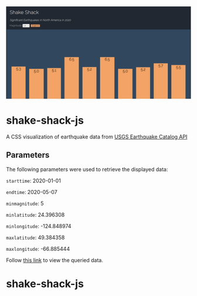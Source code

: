 ![shake-shack-js](./shake-shack-js.png)
# shake-shack-js

A CSS visualization of earthquake data from [USGS Earthquake Catalog API](https://earthquake.usgs.gov/fdsnws/event/1/)

## Parameters
The following parameters were used to retrieve the displayed data:

`starttime`: 2020-01-01

`endtime`: 2020-05-07

`minmagnitude`: 5

`minlatitude`: 24.396308

`minlongitude`: -124.848974

`maxlatitude`: 49.384358

`maxlongitude`: -66.885444

Follow [this link](https://earthquake.usgs.gov/fdsnws/event/1/query?format=geojson&starttime=2020-01-01&endtime=2020-05-07&minmagnitude=5&minlatitude=24.396308&minlongitude=-124.848974&maxlatitude=49.384358&maxlongitude=-66.885444) to view the queried data.



# shake-shack-js
